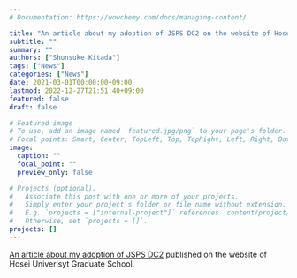 ```yaml
---
# Documentation: https://wowchemy.com/docs/managing-content/

title: "An article about my adoption of JSPS DC2 on the website of Hosei University Graduate School"
subtitle: ""
summary: ""
authors: ["Shunsuke Kitada"]
tags: ["News"]
categories: ["News"]
date: 2021-03-01T00:00:00+09:00
lastmod: 2022-12-27T21:51:40+09:00
featured: false
draft: false

# Featured image
# To use, add an image named `featured.jpg/png` to your page's folder.
# Focal points: Smart, Center, TopLeft, Top, TopRight, Left, Right, BottomLeft, Bottom, BottomRight.
image:
  caption: ""
  focal_point: ""
  preview_only: false

# Projects (optional).
#   Associate this post with one or more of your projects.
#   Simply enter your project's folder or file name without extension.
#   E.g. `projects = ["internal-project"]` references `content/project/deep-learning/index.md`.
#   Otherwise, set `projects = []`.
projects: []
---
```


[An article about my adoption of JSPS DC2](https://www.hosei.ac.jp/koganei/pickup/article-20210305121330/) published on the website of Hosei Univerisyt Graduate School.
